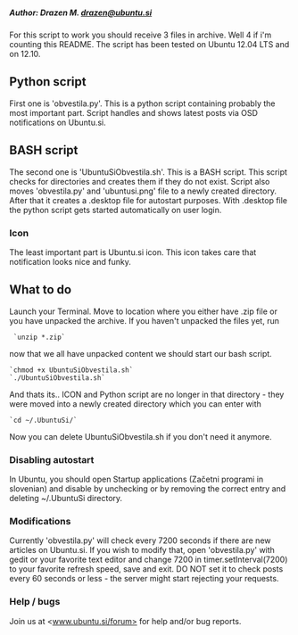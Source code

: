 ##### Author: Drazen M. <drazen@ubuntu.si>

For this script to work you should receive 3 files in archive. Well 4 if i'm counting this README.
The script has been tested on Ubuntu 12.04 LTS and on 12.10.

## Python script
First one is 'obvestila.py'. This is a python script containing probably the most important part.
Script handles and shows latest posts via OSD notifications on Ubuntu.si.

## BASH script
The second one is 'UbuntuSiObvestila.sh'. This is a BASH script. This script checks for
directories and creates them if they do not exist. Script also moves 'obvestila.py' and
'ubuntusi.png' file to a newly created directory.
After that it creates a .desktop file for autostart purposes. With .desktop file
the python script gets started automatically on user login.

### Icon
The least important part is Ubuntu.si icon. This icon takes care that notification looks nice and funky.

## What to do
Launch your Terminal. Move to location where you either have .zip file or you have unpacked the archive.
If you haven't unpacked the files yet, run

	 `unzip *.zip`

now that we all have unpacked content we should start our bash script.

	`chmod +x UbuntuSiObvestila.sh`
	`./UbuntuSiObvestila.sh`

And thats its.. ICON and Python script are no longer in that directory - they were moved into a newly created directory which you can enter with

	`cd ~/.UbuntuSi/`

Now you can delete UbuntuSiObvestila.sh if you don't need it anymore.

### Disabling autostart
In Ubuntu, you should open Startup applications (Začetni programi in slovenian) and disable by unchecking or by removing the correct entry and deleting ~/.UbuntuSi directory.

### Modifications
Currently 'obvestila.py' will check every 7200 seconds if there are new articles on Ubuntu.si. If you wish to modify that, open 'obvestila.py' with gedit or your favorite text editor and change 7200 in timer.setInterval(7200) to your favorite refresh speed, save and exit.
DO NOT set it to check posts every 60 seconds or less - the server might start rejecting your requests.

### Help / bugs
Join us at <www.ubuntu.si/forum> for help and/or bug reports.
